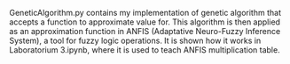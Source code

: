 GeneticAlgorithm.py contains my implementation of genetic algorithm that accepts a function to approximate value for.
This algorithm is then applied as an approximation function in ANFIS (Adaptative Neuro-Fuzzy Inference System), a tool for fuzzy logic operations.
It is shown how it works in Laboratorium 3.ipynb, where it is used to teach ANFIS multiplication table.
